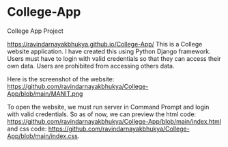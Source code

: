 # College-App
College App Project

https://ravindarnayakbhukya.github.io/College-App/ 
This is a College website application. I have created this using Python Django framework. Users must have to login with valid credentials so that they can access their own data. Users are prohibited from accessing others data.

Here is the screenshot of the website: https://github.com/ravindarnayakbhukya/College-App/blob/main/MANIT.png

To open the website, we must run server in Command Prompt and login  with valid credentials. So as of now, we can preview 
the html code: https://github.com/ravindarnayakbhukya/College-App/blob/main/index.html and 
css code: https://github.com/ravindarnayakbhukya/College-App/blob/main/index.css.
